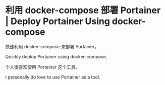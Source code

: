 利用 docker-compose 部署 Portainer
| Deploy Portainer Using docker-compose
=======================================

快速利用 docker-compose 来部署 Portainer。

Quickly deploy Portainer using docker-compose.

个人很喜欢使用 Portainer 这个工具。

I personally do love to use Portainer as a tool.
